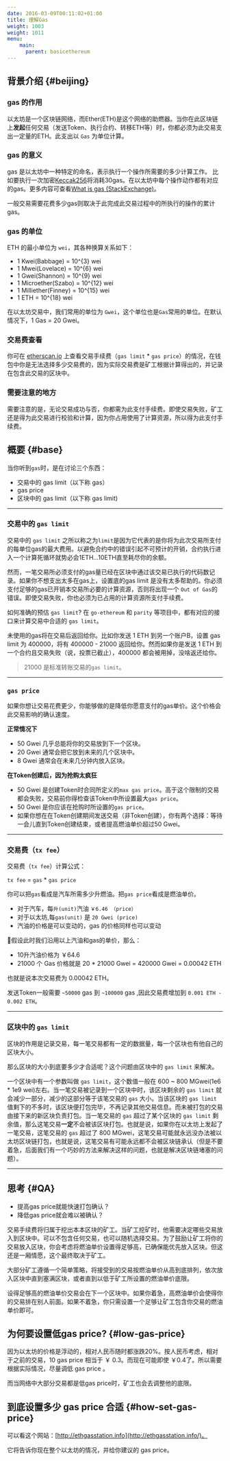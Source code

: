 ```yaml
---
date: 2016-03-09T00:11:02+01:00
title: 理解Gas 
weight: 1003
weight: 1011
menu:
    main:
      parent: basicethereum
---
```



## 背景介绍 {#beijing}
### gas 的作用
以太坊是一个区块链网络，而Ether(ETH)是这个网络的助燃器。当你在此区块链上**发起**任何交易（发送Token、执行合约、转移ETH等）时，你都必须为此交易支出一定量的ETH。此支出以 `Gas` 为单位计算。

### gas 的意义
gas 是以太坊中一种特定的命名，表示执行一个操作所需要的多少计算工作。 比如要执行一次加密[Keccak256](https://ethereum.stackexchange.com/questions/550/which-cryptographic-hash-function-does-ethereum-use)将消耗30gas。在以太坊中每个操作动作都有对应的gas。更多内容可查看[What is gas (StackExchange)](https://ethereum.stackexchange.com/questions/3/what-is-meant-by-the-term-gas)。

一般交易需要花费多少gas则取决于此完成此交易过程中的所执行的操作的累计gas。

### gas 的单位
ETH 的最小单位为 ``wei``，其各种换算关系如下：
	
+ 1 Kwei(Babbage) = 10^{3} wei
+ 1 Mwei(Lovelace) = 10^{6} wei
+ 1 Gwei(Shannon) = 10^{9} wei
+ 1 Microether(Szabo) = 10^{12} wei
+ 1 Milliether(Finney) = 10^{15} wei
+ 1 ETH = 10^{18} wei

在以太坊交易中，我们常用的单位为 ``Gwei``，这个单位也是``Gas``常用的单位。在默认情况下，1 Gas = 20 Gwei。

### 交易费查看
你可在 [etherscan.io](etherscan.io) 上查看交易手续费（`gas limit` * `gas price`）的情况，在钱包中你是无法选择多少交易费的，因为实际交易费是矿工根据计算得出的，并记录在包含此交易的区块中。

### 需要注意的地方
需要注意的是，无论交易成功与否，你都需为此支付手续费。即使交易失败，矿工还是得为此交易进行校验和计算，因为你占用使用了计算资源，所以得为此支付手续费。

## 概要 {#base}
当你听到`gas`时，是在讨论三个东西：

+ 交易中的 gas limit（以下称 gas）
+ gas price
+ 区块中的 gas limit（以下称 gas limit)

---

### 交易中的 ``gas limit``
交易中的 ``gas limit`` 之所以称之为``limit``是因为它代表的是你将为此次交易所支付的每单位gas的最大费用。以避免合约中的错误引起不可预计的开销，合约执行进入一个计算死循环就势必会1ETH...10ETH直至耗尽你的余额。

然而，一笔交易所必须支付的gas量已经在区块中通过该交易已执行的代码数记录。如果你不想支出太多在gas上，设置底的gas limit 是没有太多帮助的。你必须支付足够的gas已开销本交易所必要的计算资源，否则将出现一个 `Out of Gas`的错误。即使交易失败，你也必须为已占用的计算资源所支付手续费。

如何准确的预估 ``gas limit``? 在 ``go-ethereum`` 和 ``parity`` 等项目中，都有对应的接口来计算交易中合适的 ``gas limit``。

未使用的gas将在交易后返回给你。比如你发送 1 ETH 到另一个账户B，设置 gas limit 为 400000，将有 400000 - 21000 返回给你。然而如果你是发送 1 ETH 到一个合约且交易失败（说，投票已截止），400000 都会被用掉，没啥返还给你。

> 21000 是标准转账交易的``gas limit``。

---
### ``gas price``
如果你想让交易花费更少，你能够做的是降低你愿意支付的gas单价。这个价格会此交易影响的确认速度。

**正常情况下**

+ 50 Gwei 几乎总能将你的交易放到下一个区块。
+ 20 Gwei 通常会把它放到未来的几个区块中。
+ 8 Gwei  通常会在未来几分钟内放入区块。

**在Token创建后，因为抢购太疯狂**

+ 50 Gwei 是创建Token时合同所定义的`max gas price`。高于这个限制的交易都会失败，交易前你得检查该Token中所设置最大``gas price``。
+ 50 Gwei  是你应该在抢购时所设置的``gas price``。
+ 如果你想在在Token创建期间发送交易（非Token创建），你有两个选择：等待一会儿直到Token创建结束，或者提高燃油单价超过50 Gwei。

---

### 交易费（``tx fee``）
交易费（`tx fee`）计算公式：

  `tx fee` = `gas` * `gas price`

你可以把`gas`看成是汽车所需多少升燃油。把`gas price`看成是燃油单价。

+ 对于汽车，每`升(unit)`汽油 `￥6.46 （price）`
+ 对于以太坊,每`gas(unit)` 是 `20 Gwei (price)`
+ 汽油的价格是可以变动的，gas 的价格同样也可以变动

假设此时我们沿用以上汽油和gas的单价，那么：

+ 10升汽油价格为 ￥64.6
+ 21000 个 Gas 价格就是 20 * 21000 Gwei = 420000 Gwei = 0.00042 ETH

也就是说本次交易费为 0.00042 ETH。

发送Token一般需要 `~50000` gas 到 `~100000` gas ,因此交易费增加到 `0.001 ETH - 0.002 ETH`。

---

### 区块中的 ``gas limit``

区块的作用是记录交易，每一笔交易都有一定的数据量，每一个区块也有他自己的区块大小。

那么区块的大小到底要多少才合适呢？这个问题由区块中的 ``gas limit`` 来解决。

一个区块中有一个参数叫做 ``gas limit``，这个数值一般在 600 ~ 800 MGwei(1e6 * 1e9 wei)左右。当一笔交易被记录到一个区块中时，该区块剩余的 ``gas limit`` 就会减少一部分，减少的这部分等于该笔交易的 ``gas`` 大小。当该区块的 ``gas limit`` 值剩下的不多时，该区块便打包完毕，不再记录其他交易信息。而未被打包的交易由接下来的新区块负责打包。当一笔交易的 ``gas`` 超过了某个区块的 ``gas limit`` 剩余值，那么这笔交易**一定**不会被该区块打包。也就是说，如果你在以太坊上发起了一笔交易，这笔交易的 ``gas`` 超过了 800 MGwei，这笔交易可能就永远没办法被以太坊区块链打包，也就是说，这笔交易有可能永远都不会被区块链承认（但是不要着急，后面我们有一个巧妙的方法来解决这样的问题，也就是解决区块链堵塞的问题）。

---

## 思考 {#QA}

+ 提高gas price就能快速打包确认？
+ 降低gas price就会难以被确认？

交易手续费将归属于挖出本本区块的矿工。当矿工挖矿时，他需要决定哪些交易放入到区块中。可以不包含任何交易，也可以随机选择交易。为了鼓励让矿工将你的交易放入区块，你会考虑将燃油单价设置得足够高，已确保能优先放入区块。但这还是一厢情愿，这个最终取决于矿工。

大部分矿工遵循一个简单策略，将接受到的交易按燃油单价从高到底排列，依次放入区块中直到塞满区块，或者直到以低于矿工所设置的燃油单价底限。

设得足够高的燃油单价交易会在下一个区块中。如果你着急，高燃油单价会使得你的交易排在别人前面。如果不着急，你只需设置一个足够让矿工包含你交易的燃油单价即可。

## 为何要设置低gas price? {#low-gas-price}
因为以太坊的价格是浮动的，相对人民币随时都涨跌20%。按人民币考虑，相对于之前的交易，10 gas price 相当于 ￥ 0.3。而现在可能即使 ￥0.4了。所以需要根据实际情况，尽量调低 gas price 。

而当网络中大部分交易都是低gas price时，矿工也会去调整他的底限。 


## 到底设置多少 gas price 合适 {#how-set-gas-price}

可以看这个网站：[http://ethgasstation.info](http://ethgasstation.info/)。

它将告诉你现在整个以太坊的情况，并给你建议的 gas price。